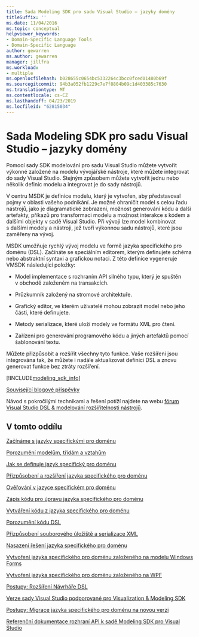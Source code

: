 ```yaml
---
title: Sada Modeling SDK pro sadu Visual Studio – jazyky domény
titleSuffix: ''
ms.date: 11/04/2016
ms.topic: conceptual
helpviewer_keywords:
- Domain-Specific Language Tools
- Domain-Specific Language
author: gewarren
ms.author: gewarren
manager: jillfra
ms.workload:
- multiple
ms.openlocfilehash: b028655c0654bc5332264c3bcc0fced01480b69f
ms.sourcegitcommit: 94b3a052fb1229c7e7f8804b09c1d403385c7630
ms.translationtype: MT
ms.contentlocale: cs-CZ
ms.lasthandoff: 04/23/2019
ms.locfileid: "62815034"
---
```

# <a name="modeling-sdk-for-visual-studio---domain-specific-languages"></a>Sada Modeling SDK pro sadu Visual Studio – jazyky domény

Pomocí sady SDK modelování pro sadu Visual Studio můžete vytvořit výkonné založené na modelu vývojářské nástroje, které můžete integrovat do sady Visual Studio. Stejným způsobem můžete vytvořit jednu nebo několik definic modelu a integrovat je do sady nástrojů.

V centru MSDK je definice modelu, který je vytvořen, aby představoval pojmy v oblasti vašeho podnikání. Je možné ohraničit model s celou řadu nástrojů, jako je diagramatické zobrazení, možnost generování kódu a další artefakty, příkazů pro transformaci modelu a možnost interakce s kódem a dalšími objekty v sadě Visual Studio. Při vývoji lze model kombinovat s dalšími modely a nástroji, jež tvoří výkonnou sadu nástrojů, které jsou zaměřeny na vývoj.

MSDK umožňuje rychlý vývoj modelu ve formě jazyka specifického pro doménu (DSL). Začínáte se speciálním editorem, kterým definujete schéma nebo abstraktní syntaxi a grafickou notaci. Z této definice vygeneruje VMSDK následující položky:

- Model implementace s rozhraním API silného typu, který je spuštěn v obchodě založeném na transakcích.

- Průzkumník založený na stromové architektuře.

- Grafický editor, ve kterém uživatelé mohou zobrazit model nebo jeho části, které definujete.

- Metody serializace, které uloží modely ve formátu XML pro čtení.

- Zařízení pro generování programového kódu a jiných artefaktů pomocí šablonování textu.

Můžete přizpůsobit a rozšířit všechny tyto funkce. Vaše rozšíření jsou integrována tak, že můžete i nadále aktualizovat definici DSL a znovu generovat funkce bez ztráty rozšíření.

[!INCLUDE[modeling_sdk_info](includes/modeling_sdk_info.md)]

[Související blogové příspěvky](https://devblogs.microsoft.com/devops/the-visual-studio-modeling-sdk-is-now-available-with-visual-studio-2017/)

Návod s pokročilými technikami a řešení potíží najdete na webu [fórum Visual Studio DSL & modelování rozšiřitelnosti nástrojů](http://go.microsoft.com/fwlink/?LinkID=186074).

## <a name="in-this-section"></a>V tomto oddílu
 [Začínáme s jazyky specifickými pro doménu](../modeling/getting-started-with-domain-specific-languages.md)

 [Porozumění modelům, třídám a vztahům](../modeling/understanding-models-classes-and-relationships.md)

 [Jak se definuje jazyk specifický pro doménu](../modeling/how-to-define-a-domain-specific-language.md)

 [Přizpůsobení a rozšíření jazyka specifického pro doménu](../modeling/customizing-and-extending-a-domain-specific-language.md)

 [Ověřování v jazyce specifickém pro doménu](../modeling/validation-in-a-domain-specific-language.md)

 [Zápis kódu pro úpravu jazyka specifického pro doménu](../modeling/writing-code-to-customise-a-domain-specific-language.md)

 [Vytváření kódu z jazyka specifického pro doménu](../modeling/generating-code-from-a-domain-specific-language.md)

 [Porozumění kódu DSL](../modeling/understanding-the-dsl-code.md)

 [Přizpůsobení souborového úložiště a serializace XML](../modeling/customizing-file-storage-and-xml-serialization.md)

 [Nasazení řešení jazyka specifického pro doménu](../modeling/deploying-domain-specific-language-solutions.md)

 [Vytvoření jazyka specifického pro doménu založeného na modelu Windows Forms](../modeling/creating-a-windows-forms-based-domain-specific-language.md)

 [Vytvoření jazyka specifického pro doménu založeného na WPF](../modeling/creating-a-wpf-based-domain-specific-language.md)

 [Postupy: Rozšíření Návrháře DSL](../modeling/how-to-extend-the-domain-specific-language-designer.md)

 [Verze sady Visual Studio podporované pro Visualization & Modeling SDK](../modeling/supported-visual-studio-editions-for-visualization-amp-modeling-sdk.md)

 [Postupy: Migrace jazyka specifického pro doménu na novou verzi](../modeling/how-to-migrate-a-domain-specific-language-to-a-new-version.md)

 [Referenční dokumentace rozhraní API k sadě Modeling SDK pro Visual Studio](../modeling/api-reference-for-modeling-sdk-for-visual-studio.md)
